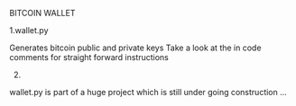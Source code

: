 BITCOIN WALLET 

  1.wallet.py

  Generates bitcoin public and private keys 
  Take a look at the in code comments for straight forward instructions

  2.

  wallet.py is part of a huge project which is still under going construction ...
